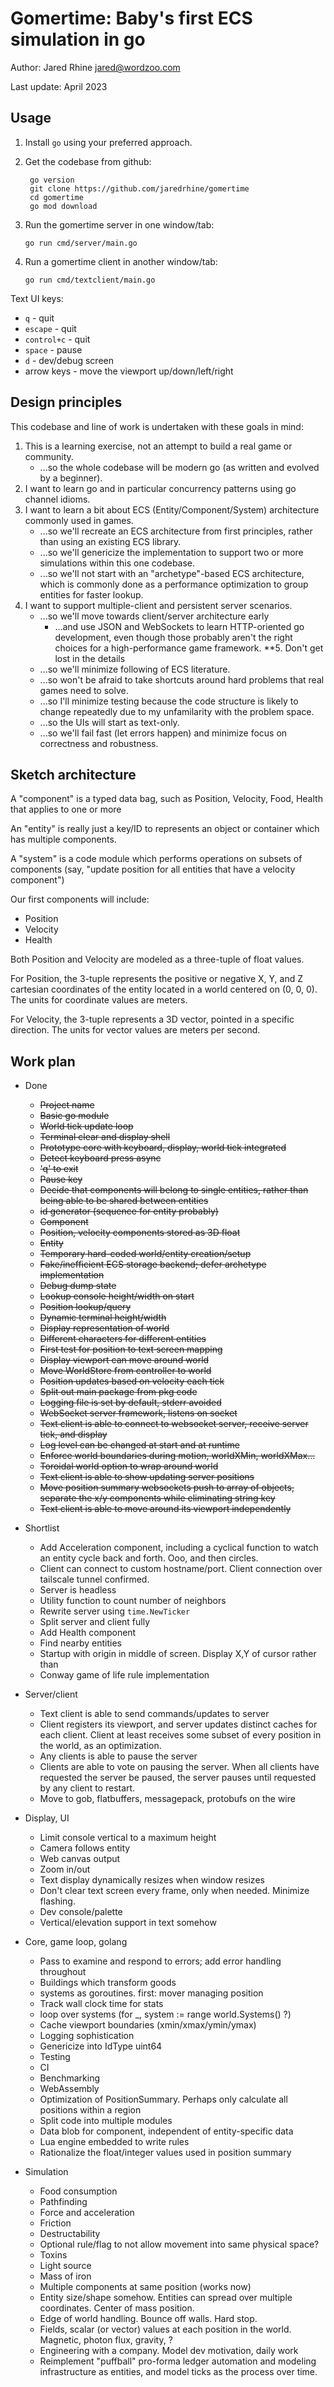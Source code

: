 # Gomertime: Baby's first ECS simulation in go

Author: Jared Rhine <jared@wordzoo.com>

Last update: April 2023

## Usage

1. Install `go` using your preferred approach.

1. Get the codebase from github:

   ```shell
    go version
    git clone https://github.com/jaredrhine/gomertime
    cd gomertime
    go mod download
   ```

1. Run the gomertime server in one window/tab:

   ```shell
   go run cmd/server/main.go
   ```

1. Run a gomertime client in another window/tab:

   ```shell
   go run cmd/textclient/main.go
   ```

Text UI keys:

- `q` - quit
- `escape` - quit
- `control+c` - quit
- `space` - pause
- `d` - dev/debug screen
- arrow keys - move the viewport up/down/left/right

## Design principles

This codebase and line of work is undertaken with these goals in mind:

1. This is a learning exercise, not an attempt to build a real game or community.
   - ...so the whole codebase will be modern go (as written and evolved by a beginner).
2. I want to learn go and in particular concurrency patterns using go channel idioms.
3. I want to learn a bit about ECS (Entity/Component/System) architecture commonly used in games.
   - ...so we'll recreate an ECS architecture from first principles, rather than using an existing ECS library.
   - ...so we'll genericize the implementation to support two or more simulations within this one codebase.
   - ...so we'll not start with an "archetype"-based ECS architecture, which is commonly done as a performance optimization to group entities for faster lookup.
4. I want to support multiple-client and persistent server scenarios.
   - ...so we'll move towards client/server architecture early
     - ...and use JSON and WebSockets to learn HTTP-oriented go development, even though those probably aren't the right choices for a high-performance game framework.
**5. Don't get lost in the details
   - ...so we'll minimize following of ECS literature.
   - ...so won't be afraid to take shortcuts around hard problems that real games need to solve.
   - ...so I'll minimize testing because the code structure is likely to change repeatedly due to my unfamilarity with the problem space.
   - ...so the UIs will start as text-only.
   - ...so we'll fail fast (let errors happen) and minimize focus on correctness and robustness.

## Sketch architecture

A "component" is a typed data bag, such as Position, Velocity, Food, Health that applies to one or more

An "entity" is really just a key/ID to represents an object or container which has multiple components.

A "system" is a code module which performs operations on subsets of components (say, "update position for all entities that have a velocity component")

Our first components will include:

- Position
- Velocity
- Health

Both Position and Velocity are modeled as a three-tuple of float values.

For Position, the 3-tuple represents the positive or negative X, Y, and Z cartesian coordinates of the entity located in a world centered on (0, 0, 0). The units for coordinate values are meters.

For Velocity, the 3-tuple represents a 3D vector, pointed in a specific direction. The units for vector values are meters per second.

## Work plan

- Done
  - ~~Project name~~
  - ~~Basic go module~~
  - ~~World tick update loop~~
  - ~~Terminal clear and display shell~~
  - ~~Prototype core with keyboard, display, world tick integrated~~
  - ~~Detect keyboard press async~~
  - ~~'q' to exit~~
  - ~~Pause key~~
  - ~~Decide that components will belong to single entities, rather than being able to be shared between entities~~
  - ~~id generator (sequence for entity probably)~~
  - ~~Component~~
  - ~~Position, velocity components stored as 3D float~~
  - ~~Entity~~
  - ~~Temporary hard-coded world/entity creation/setup~~
  - ~~Fake/inefficient ECS storage backend; defer archetype implementation~~
  - ~~Debug dump state~~
  - ~~Lookup console height/width on start~~
  - ~~Position lookup/query~~
  - ~~Dynamic terminal height/width~~
  - ~~Display representation of world~~
  - ~~Different characters for different entities~~
  - ~~First test for position to text screen mapping~~
  - ~~Display viewport can move around world~~
  - ~~Move WorldStore from controller to world~~
  - ~~Position updates based on velocity each tick~~
  - ~~Split out main package from pkg code~~
  - ~~Logging file is set by default, stderr avoided~~
  - ~~WebSocket server framework, listens on socket~~
  - ~~Text client is able to connect to websocket server, receive server tick, and display~~
  - ~~Log level can be changed at start and at runtime~~
  - ~~Enforce world boundaries during motion, worldXMin, worldXMax...~~
  - ~~Toroidal world option to wrap around world~~
  - ~~Text client is able to show updating server positions~~
  - ~~Move position summary websockets push to array of objects, separate the x/y components while eliminating string key~~
  - ~~Text client is able to move around its viewport independently~~

- Shortlist
  - Add Acceleration component, including a cyclical function to watch an entity cycle back and forth. Ooo, and then circles.
  - Client can connect to custom hostname/port. Client connection over tailscale tunnel confirmed.
  - Server is headless
  - Utility function to count number of neighbors
  - Rewrite server using `time.NewTicker`
  - Split server and client fully
  - Add Health component
  - Find nearby entities
  - Startup with origin in middle of screen. Display X,Y of cursor rather than
  - Conway game of life rule implementation

- Server/client
  - Text client is able to send commands/updates to server
  - Client registers its viewport, and server updates distinct caches for each client. Client at least receives some subset of every position in the world, as an optimization.
  - Any clients is able to pause the server
  - Clients are able to vote on pausing the server. When all clients have requested the server be paused, the server pauses until requested by any client to restart.
  - Move to gob, flatbuffers, messagepack, protobufs on the wire

- Display, UI
  - Limit console vertical to a maximum height
  - Camera follows entity
  - Web canvas output
  - Zoom in/out
  - Text display dynamically resizes when window resizes
  - Don't clear text screen every frame, only when needed. Minimize flashing.
  - Dev console/palette
  - Vertical/elevation support in text somehow

- Core, game loop, golang
  - Pass to examine and respond to errors; add error handling throughout
  - Buildings which transform goods
  - systems as goroutines. first: mover managing position
  - Track wall clock time for stats
  - loop over systems (for _, system := range world.Systems() ?)
  - Cache viewport boundaries (xmin/xmax/ymin/ymax)
  - Logging sophistication
  - Genericize into IdType uint64
  - Testing
  - CI
  - Benchmarking
  - WebAssembly
  - Optimization of PositionSummary. Perhaps only calculate all positions within a region
  - Split code into multiple modules
  - Data blob for component, independent of entity-specific data
  - Lua engine embedded to write rules
  - Rationalize the float/integer values used in position summary

- Simulation
  - Food consumption
  - Pathfinding
  - Force and acceleration
  - Friction
  - Destructability
  - Optional rule/flag to not allow movement into same physical space?
  - Toxins
  - Light source
  - Mass of iron
  - Multiple components at same position (works now)
  - Entity size/shape somehow. Entities can spread over multiple coordinates. Center of mass position.
  - Edge of world handling. Bounce off walls. Hard stop.
  - Fields, scalar (or vector) values at each position in the world. Magnetic, photon flux, gravity, ?
  - Engineering with a company. Model dev motivation, daily work
  - Reimplement "puffball" pro-forma ledger automation and modeling infrastructure as entities, and model ticks as the process over time.
